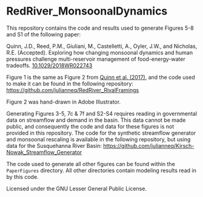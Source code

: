 # RedRiver_MonsoonalDynamics

This repository contains the code and results used to generate Figures 5-8 and S1 of the following paper:

Quinn, J.D., Reed, P.M., Giuliani, M., Castelletti, A., Oyler, J.W., and Nicholas, R.E. (Accepted). Exploring how changing monsoonal dynamics and human pressures challenge multi-reservoir management of food-energy-water tradeoffs. [10.1029/2018WR022743](https://doi.org/10.1029/2018WR022743)

Figure 1 is the same as Figure 2 from [Quinn et al. (2017)](http://onlinelibrary.wiley.com/doi/10.1002/2017WR020524/full), and the code used to make it can be found in the following repository: https://github.com/julianneq/RedRiver_RivalFramings

Figure 2 was hand-drawn in Adobe Illustrator.

Generating Figures 3-5, 7c & 7f and S2-S4 requires reading in governmental data on streamflow and demand in the basin. This data cannot be made public, and consequently the code and data for these figures is not provided in this repository. The code for the synthetic streamflow generator and monsoonal rescaling is available in the following repository, but using data for the Susquehanna River Basin: https://github.com/julianneq/Kirsch-Nowak_Streamflow_Generator

The code used to generate all other figures can be found within the `PaperFigures` directory. All other directories contain modeling results read in by this code.

Licensed under the GNU Lesser General Public License.
